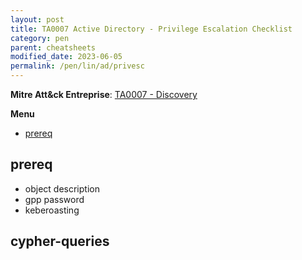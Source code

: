 ```yaml
---
layout: post
title: TA0007 Active Directory - Privilege Escalation Checklist
category: pen
parent: cheatsheets
modified_date: 2023-06-05
permalink: /pen/lin/ad/privesc
---
```


**Mitre Att&ck Entreprise**: [TA0007 - Discovery](https://attack.mitre.org/tactics/TA0007/)

**Menu**
<!-- vscode-markdown-toc -->
* [prereq](#prereq)

<!-- vscode-markdown-toc-config
	numbering=false
	autoSave=true
	/vscode-markdown-toc-config -->
<!-- /vscode-markdown-toc -->

## <a name='prereq'></a>prereq

- object description
- gpp password
- keberoasting

## cypher-queries

